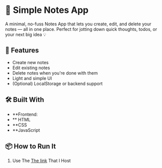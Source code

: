 # 📝 Simple Notes App

A minimal, no-fuss Notes App that lets you create, edit, and delete your notes — all in one place. Perfect for jotting down quick thoughts, todos, or your next big idea 💡

## 🚀 Features

- Create new notes
- Edit existing notes
- Delete notes when you're done with them
- Light and simple UI
- (Optional) LocalStorage or backend support

## 🛠️ Built With

- **Frontend:
- ** HTML
- **CSS
- **JavaScript 

## 📦 How to Run It

1. Use The [The link](https://hamza-design-web.github.io/Notes-App) That I Host
   
